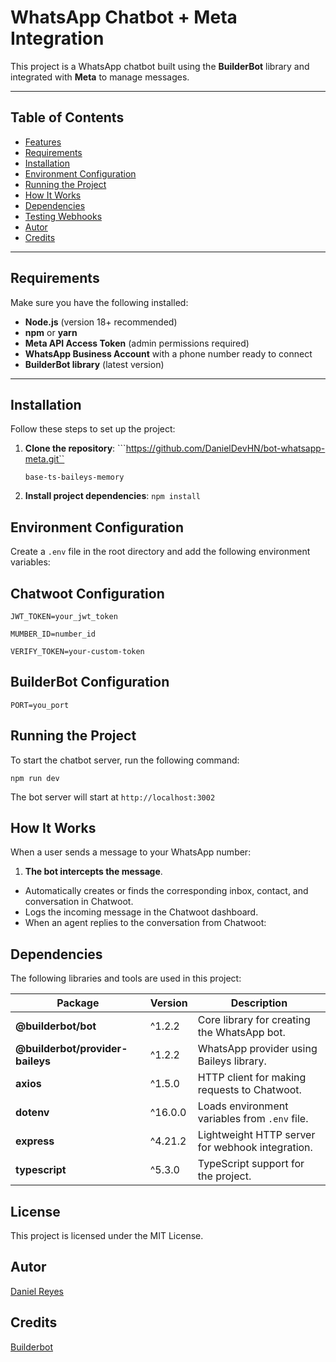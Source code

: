 # WhatsApp Chatbot + Meta Integration

This project is a WhatsApp chatbot built using the **BuilderBot** library and integrated with **Meta** to manage messages.

---

## **Table of Contents**

- [Features](#features)
- [Requirements](#requirements)
- [Installation](#installation)
- [Environment Configuration](#environment-configuration)
- [Running the Project](#running-the-project)
- [How It Works](#how-it-works)
- [Dependencies](#dependencies)
- [Testing Webhooks](#testing-webhooks)
- [Autor](#autor)
- [Credits](#credits)

---

## **Requirements**

Make sure you have the following installed:

- **Node.js** (version 18+ recommended)
- **npm** or **yarn**
- **Meta API Access Token** (admin permissions required)
- **WhatsApp Business Account** with a phone number ready to connect
- **BuilderBot library** (latest version)

---

## **Installation**

Follow these steps to set up the project:

1. **Clone the repository**:
   ```https://github.com/DanielDevHN/bot-whatsapp-meta.git``

   ```base-ts-baileys-memory```

2. **Install project dependencies**:
   ```npm install```


## **Environment Configuration**

Create a ```.env``` file in the root directory and add the following environment variables:

## Chatwoot Configuration
```JWT_TOKEN=your_jwt_token```

```MUMBER_ID=number_id```

```VERIFY_TOKEN=your-custom-token```               

## BuilderBot Configuration
```PORT=you_port```                                      

## Running the Project

To start the chatbot server, run the following command:

```npm run dev```

The bot server will start at ```http://localhost:3002```

## How It Works

When a user sends a message to your WhatsApp number:

1. **The bot intercepts the message**.
- Automatically creates or finds the corresponding inbox, contact, and conversation in Chatwoot.
- Logs the incoming message in the Chatwoot dashboard.
- When an agent replies to the conversation from Chatwoot:

## Dependencies

The following libraries and tools are used in this project:

| **Package**                         | **Version** | **Description**                                     |
|-------------------------------------|-------------|----------------------------------------------------|
| **@builderbot/bot**                 | ^1.2.2      | Core library for creating the WhatsApp bot.        |
| **@builderbot/provider-baileys**    | ^1.2.2      | WhatsApp provider using Baileys library.           |
| **axios**                           | ^1.5.0      | HTTP client for making requests to Chatwoot.       |
| **dotenv**                          | ^16.0.0     | Loads environment variables from `.env` file.      |
| **express**                         | ^4.21.2     | Lightweight HTTP server for webhook integration.   |
| **typescript**                      | ^5.3.0      | TypeScript support for the project.                |


## License

This project is licensed under the MIT License.

## Autor

[Daniel Reyes](mailto:dangrereyes@gmail.com)

## Credits

[Builderbot](https://www.builderbot.app/)